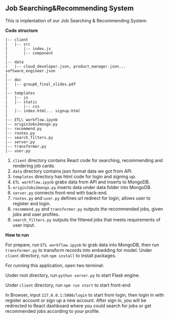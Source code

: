 ## Job Searching&Recommending System

This is implentation of our Job Searching & Recommending System.

**Code structure**

```
|-- client
|   |-- src
|       |-- index.js
|       |-- component
|
|-- data
|   |-- cloud_developer.json, product_manager.json... software_engineer.json
|
|-- doc
|   |-- group6_final_slides.pdf
|
|-- templates
|   |-- js
|   |-- static
|       |-- css
|   |-- index.html... signup.html
|
|-- ETL\ workflow.ipynb
|-- originJobs2mongo.py
|-- recommend.py
|-- routes.py
|-- search_filters.py
|-- server.py
|-- transformer.py
|-- user.py

```

1. `client` directory contains React code for searching, recommending and rendering job cards.
2. `data` directory contains json format data we got from API.
3. `templates` directory has html code for login and signing up.
4. `ETL workflow.ipynb` grabs data from API and inserts to MongoDB.
5. `originJobs2mongo.py` inserts data under data folder into MongoDB.
6. `server.py` connects front-end with back-end.
7.  `routes.py` and `user.py` defines url redirect for login, allows user to register and login.
8. `recommend.py` and `transformer.py` outputs the recommended jobs, given jobs and user profiles.
9. `search_filters.py` outputs the filtered jobs that meets requirements of user input.

**How to run**

For prepare, run `ETL workflow.ipynb` to grab data into MongoDB, then run `transformer.py` to transform records into embedding for model. Under `client` directory, run `npm install` to install packages. 

For running this application, open two terminal:

Under root directory, run `python server.py` to start Flask engine.

Under `client` directory, run `npm run start` to start front-end

In Browser, input `127.0.0.1:5000/login` to start from login, then login in with register account or sign up a new account. After sign in, you will be redirected to React dashboard where you could search for jobs or get recommended jobs according to your profile.
